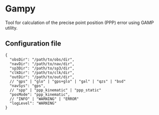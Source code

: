 # Gampy

Tool for calculation of the precise point position (PPP) error using GAMP utility.

## Configuration file

```
{
  "obsDir": "/path/to/obs/dir",
  "navDir": "/path/to/nav/dir",
  "sp3Dir": "/path/to/sp3/dir",
  "clkDir": "/path/to/clk/dir",
  "outDir": "/path/to/out/dir",
  // "gps" | "glo" | "gps+glo" | "gal" | "qzs" | "bsd"
  "navSys": "gps",
  // "spp" | "ppp_kinematic" | "ppp_static"
  "posMode": "ppp_kinematic",
  // "INFO" | "WARNING" | "ERROR"
  "logLevel": "WARNING"
}
```
